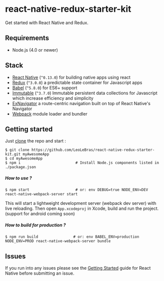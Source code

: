 # react-native-redux-starter-kit
 Get started with React Native and Redux.

## Requirements
- Node.js (4.0 or newer)


## Stack
- [React Native](https://facebook.github.io/react-native/) (`^0.13.0`) for building native apps using react
- [Redux](http://rackt.github.io/redux/index.html) (`^3.0.0`) a predictable state container for Javascript apps
- [Babel](http://babeljs.io/) (`^5.8.0`) for ES6+ support
- [Immutable](https://facebook.github.io/immutable-js/) (`^3.7.0`) Immutable persistent data collections for Javascript which increase efficiency and simplicity
- [ExNavigator](https://github.com/exponentjs/ex-navigator) a route-centric navigation built on top of React Native's Navigator    
- [Webpack](https://webpack.github.io/) module loader and bundler



## Getting started

Just [clone](github-windows://openRepo/https://github.com/LeoLeBras/react-native-redux-starter-kit.git) the repo
and start :

```shell
$ git clone https://github.com/LeoLeBras/react-native-redux-starter-kit.git myAwesomeApp
$ cd myAwesomeApp
$ npm i                         # Install Node.js components listed in ./package.json
```

##### How to use ?

```shell
$ npm start                     # or: env DEBUG=true NODE_ENV=DEV react-native-webpack-server start
```

This will start a lightweight development server (webpack dev server) with live reloading.
Then open `App.xcodeproj` in Xcode, build and run the project.
(support for android coming soon)

##### How to build for production ?

```shell
$ npm run build                # or: env BABEL_ENV=production NODE_ENV=PROD react-native-webpack-server bundle
```


## Issues
If you run into any issues please see the [Getting Started](http://facebook.github.io/react-native/docs/getting-started.html) guide for React Native before submitting an issue.
